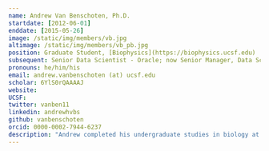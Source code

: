 ```yaml
---
name: Andrew Van Benschoten, Ph.D.
startdate: [2012-06-01]
enddate: [2015-05-26]
image: /static/img/members/vb.jpg
altimage: /static/img/members/vb_pb.jpg
position: Graduate Student, [Biophysics](https://biophysics.ucsf.edu)
subsequent: Senior Data Scientist - Oracle; now Senior Manager, Data Science - Ovative Group
pronouns: he/him/his
email: andrew.vanbenschoten (at) ucsf.edu
scholar: 6YlS0rQAAAAJ
website:
UCSF:
twitter: vanben11
linkedin: andrewhvbs
github: vanbenschoten
orcid: 0000-0002-7944-6237
description: "Andrew completed his undergraduate studies in biology at MIT. While there, he worked with Cathy Drennan on determining the structure of metalloenzymes via X-ray crystallography. Andrew started at UCSF in the fall of 2011 and is investigating the features of diffuse X-ray scatter in several model protein systems and molecular machines."
---
```

